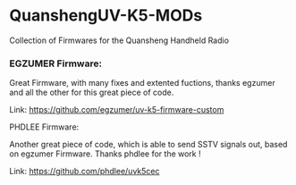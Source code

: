 # QuanshengUV-K5-MODs
Collection of Firmwares for the Quansheng Handheld Radio

<h3>EGZUMER Firmware:</h3>

Great Firmware, with many fixes and extented fuctions, thanks egzumer and all the other for this great piece of code.

Link:
https://github.com/egzumer/uv-k5-firmware-custom<br>

PHDLEE Firmware:

Another great piece of code, which is able to send SSTV signals out, based on egzumer Firmware. Thanks phdlee for the work !

Link:
https://github.com/phdlee/uvk5cec
